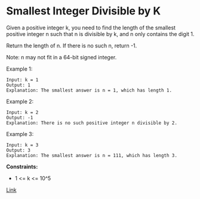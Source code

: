 # Smallest Integer Divisible by K

Given a positive integer k, you need to find the length of the smallest positive integer n such that n is divisible by
k, and n only contains the digit 1.

Return the length of n. If there is no such n, return -1.

Note: n may not fit in a 64-bit signed integer.

Example 1:

```
Input: k = 1
Output: 1
Explanation: The smallest answer is n = 1, which has length 1.
```

Example 2:

```
Input: k = 2
Output: -1
Explanation: There is no such positive integer n divisible by 2.
```

Example 3:

```
Input: k = 3
Output: 3
Explanation: The smallest answer is n = 111, which has length 3.
```

**Constraints:**

- 1 <= k <= 10^5

[Link](https://leetcode.com/problems/smallest-integer-divisible-by-k/)